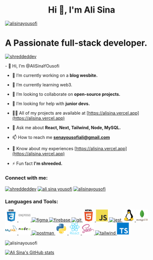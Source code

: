 <h1 align="center">Hi 👋, I'm Ali Sina</h1>

<p align="left"> <a href="https://github.com/ryo-ma/github-profile-trophy"><img src="https://thumbs.gfycat.com/AngelicConcreteHypsilophodon.webp" alt="alisinayousofi" /></a> </p>

<h1> A Passionate full-stack developer. </h1>
<p align="left"> <a href="https://twitter.com/shreddeddev" target="blank"><img src="https://img.shields.io/twitter/follow/shreddeddev?logo=twitter&style=for-the-badge" alt="shreddeddev" /></a> </p>
- 👋 Hi, I’m @AliSinaYOusofi

- 🔭 I’m currently working on a **blog wesbite.**

- 🌱 I’m currently learning web3.

- 👯 I’m looking to collaborate on **open-source projects.**

- 🤝 I’m looking for help with **junior devs.**

- 👨‍💻 All of my projects are available at [https://alisina.vercel.app](https://alisina.vercel.app)

- 💬 Ask me about **React, Next, Tailwind, Node, MySQL.**

- 📫 How to reach me **senayousofiali@gmail.com**

- 📄 Know about my experiences [https://alisina.vercel.app](https://alisina.vercel.app)

- ⚡ Fun fact **I'm shreeded.**

<h3 align="left">Connect with me:</h3>
<p align="left">
<a href="https://twitter.com/shreddeddev" target="blank"><img align="center" src="https://raw.githubusercontent.com/rahuldkjain/github-profile-readme-generator/master/src/images/icons/Social/twitter.svg" alt="shreddeddev" height="30" width="40" /></a>
<a href="https://stackoverflow.com/users/ali sina yousofi" target="blank"><img align="center" src="https://raw.githubusercontent.com/rahuldkjain/github-profile-readme-generator/master/src/images/icons/Social/stack-overflow.svg" alt="ali sina yousofi" height="30" width="40" /></a>
<a href="https://codesandbox.com/alisinayousofi" target="blank"><img align="center" src="https://raw.githubusercontent.com/rahuldkjain/github-profile-readme-generator/master/src/images/icons/Social/codesandbox.svg" alt="alisinayousofi" height="30" width="40" /></a>
</p>

<h3 align="left">Languages and Tools:</h3>
<p align="left"> <a href="https://www.w3schools.com/css/" target="_blank" rel="noreferrer"> <img src="https://raw.githubusercontent.com/devicons/devicon/master/icons/css3/css3-original-wordmark.svg" alt="css3" width="40" height="40"/> </a> <a href="https://expressjs.com" target="_blank" rel="noreferrer"> <img src="https://raw.githubusercontent.com/devicons/devicon/master/icons/express/express-original-wordmark.svg" alt="express" width="40" height="40"/> </a> <a href="https://www.figma.com/" target="_blank" rel="noreferrer"> <img src="https://www.vectorlogo.zone/logos/figma/figma-icon.svg" alt="figma" width="40" height="40"/> </a> <a href="https://firebase.google.com/" target="_blank" rel="noreferrer"> <img src="https://www.vectorlogo.zone/logos/firebase/firebase-icon.svg" alt="firebase" width="40" height="40"/> </a> <a href="https://git-scm.com/" target="_blank" rel="noreferrer"> <img src="https://www.vectorlogo.zone/logos/git-scm/git-scm-icon.svg" alt="git" width="40" height="40"/> </a> <a href="https://www.w3.org/html/" target="_blank" rel="noreferrer"> <img src="https://raw.githubusercontent.com/devicons/devicon/master/icons/html5/html5-original-wordmark.svg" alt="html5" width="40" height="40"/> </a> <a href="https://developer.mozilla.org/en-US/docs/Web/JavaScript" target="_blank" rel="noreferrer"> <img src="https://raw.githubusercontent.com/devicons/devicon/master/icons/javascript/javascript-original.svg" alt="javascript" width="40" height="40"/> </a> <a href="https://jestjs.io" target="_blank" rel="noreferrer"> <img src="https://www.vectorlogo.zone/logos/jestjsio/jestjsio-icon.svg" alt="jest" width="40" height="40"/> </a> <a href="https://www.linux.org/" target="_blank" rel="noreferrer"> <img src="https://raw.githubusercontent.com/devicons/devicon/master/icons/linux/linux-original.svg" alt="linux" width="40" height="40"/> </a> <a href="https://www.mongodb.com/" target="_blank" rel="noreferrer"> <img src="https://raw.githubusercontent.com/devicons/devicon/master/icons/mongodb/mongodb-original-wordmark.svg" alt="mongodb" width="40" height="40"/> </a> <a href="https://www.mysql.com/" target="_blank" rel="noreferrer"> <img src="https://raw.githubusercontent.com/devicons/devicon/master/icons/mysql/mysql-original-wordmark.svg" alt="mysql" width="40" height="40"/> </a> <a href="https://nodejs.org" target="_blank" rel="noreferrer"> <img src="https://raw.githubusercontent.com/devicons/devicon/master/icons/nodejs/nodejs-original-wordmark.svg" alt="nodejs" width="40" height="40"/> </a> <a href="https://postman.com" target="_blank" rel="noreferrer"> <img src="https://www.vectorlogo.zone/logos/getpostman/getpostman-icon.svg" alt="postman" width="40" height="40"/> </a> <a href="https://www.python.org" target="_blank" rel="noreferrer"> <img src="https://raw.githubusercontent.com/devicons/devicon/master/icons/python/python-original.svg" alt="python" width="40" height="40"/> </a> <a href="https://reactjs.org/" target="_blank" rel="noreferrer"> <img src="https://raw.githubusercontent.com/devicons/devicon/master/icons/react/react-original-wordmark.svg" alt="react" width="40" height="40"/> </a> <a href="https://sass-lang.com" target="_blank" rel="noreferrer"> <img src="https://raw.githubusercontent.com/devicons/devicon/master/icons/sass/sass-original.svg" alt="sass" width="40" height="40"/> </a> <a href="https://tailwindcss.com/" target="_blank" rel="noreferrer"> <img src="https://www.vectorlogo.zone/logos/tailwindcss/tailwindcss-icon.svg" alt="tailwind" width="40" height="40"/> </a> <a href="https://www.typescriptlang.org/" target="_blank" rel="noreferrer"> <img src="https://raw.githubusercontent.com/devicons/devicon/master/icons/typescript/typescript-original.svg" alt="typescript" width="40" height="40"/> </a> </p>

<p><img align="center" src="https://github-readme-stats.vercel.app/api/top-langs?username=alisinayousofi&show_icons=true&locale=en&layout=compact" alt="alisinayousofi" /></p>



[![Ali Sina's GitHub stats](https://github-readme-stats.vercel.app/api?username=AliSinaYOusofi)](https://github.com/AliSinaYOusofi/github-readme-stats)

<!---
- 👋 Hi, I’m @AliSinaYOusofi
- 👀 I’m interested in developing full stack web applications.
- 🌱 I’m currently learning web3.
- 📫 How to reach me senayousofiali@gmail.com
AliSinaYOusofi/AliSinaYOusofi is a ✨ special ✨ repository because its `README.md` (this file) appears on your GitHub profile.
You can click the Preview link to take a look at your changes.
--->
